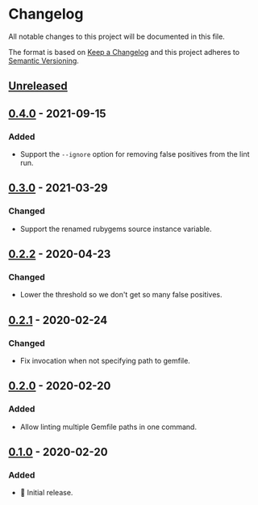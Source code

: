 # Changelog

All notable changes to this project will be documented in this file.

The format is based on [Keep a Changelog](http://keepachangelog.com/en/1.0.0/) and this project adheres to [Semantic Versioning](http://semver.org/spec/v2.0.0.html).

## [Unreleased]

## [0.4.0] - 2021-09-15

### Added

- Support the `--ignore` option for removing false positives from the lint run.

## [0.3.0] - 2021-03-29

### Changed

- Support the renamed rubygems source instance variable.

## [0.2.2] - 2020-04-23

### Changed

- Lower the threshold so we don't get so many false positives.

## [0.2.1] - 2020-02-24

### Changed

- Fix invocation when not specifying path to gemfile.

## [0.2.0] - 2020-02-20

### Added

- Allow linting multiple Gemfile paths in one command.

## [0.1.0] - 2020-02-20

### Added

- 🎉 Initial release.

[unreleased]: https://github.com/kddnewton/gemfilelint/compare/v0.4.0...HEAD
[0.4.0]: https://github.com/kddnewton/gemfilelint/compare/v0.3.0...v0.4.0
[0.3.0]: https://github.com/kddnewton/gemfilelint/compare/v0.2.2...v0.3.0
[0.2.2]: https://github.com/kddnewton/gemfilelint/compare/v0.2.1...v0.2.2
[0.2.1]: https://github.com/kddnewton/gemfilelint/compare/v0.2.0...v0.2.1
[0.2.0]: https://github.com/kddnewton/gemfilelint/compare/v0.1.0...v0.2.0
[0.1.0]: https://github.com/kddnewton/gemfilelint/compare/935da5...v0.1.0
